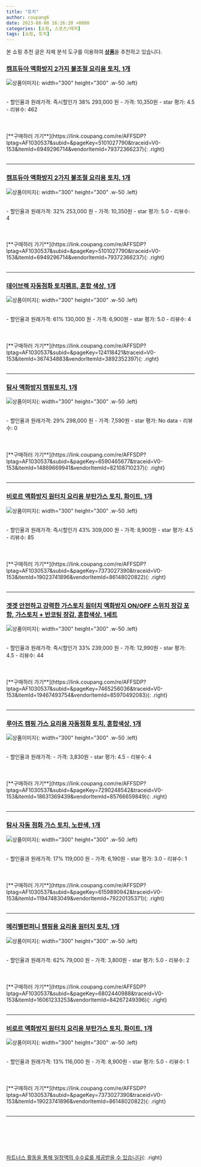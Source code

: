 ```yaml
---
title: "토치"
author: coupang6
date: 2023-08-08 16:26:20 +0800
categories: [쇼핑, 스포츠/레저]
tags: [쇼핑, 토치]
---
```


본 쇼핑 추천 글은 자체 분석 도구를 이용하여 [**상품**](https://link.coupang.com/a/bao1ui)을 추천하고 있습니다.

### [캠프듀아 액화방지 2가지 불조절 요리용 토치, 1개](https://link.coupang.com/re/AFFSDP?lptag=AF1030537&subid=&pageKey=5101027790&traceid=V0-153&itemId=6949296714&vendorItemId=79372366237)

![상품이미지](https://thumbnail7.coupangcdn.com/thumbnails/remote/230x230ex/image/retail/images/5148453523336069-cf3bf750-6d43-44fd-bacc-dc44baf6f64e.jpg){: width="300" height="300" .w-50 .left}


<br>
- 할인율과 원래가격: 즉시할인가 38%  293,000   원
- 가격: 10,350원
- star 평가: 4.5
- 리뷰수: 462
<br>
<br>
<br>
<br>
[**구매하러 가기**](https://link.coupang.com/re/AFFSDP?lptag=AF1030537&subid=&pageKey=5101027790&traceid=V0-153&itemId=6949296714&vendorItemId=79372366237){: .right}
<br>
<br>

---

### [캠프듀아 액화방지 2가지 불조절 요리용 토치, 1개](https://link.coupang.com/re/AFFSDP?lptag=AF1030537&subid=&pageKey=5101027790&traceid=V0-153&itemId=6949296714&vendorItemId=79372366237)

![상품이미지](https://thumbnail7.coupangcdn.com/thumbnails/remote/230x230ex/image/retail/images/5148453523336069-cf3bf750-6d43-44fd-bacc-dc44baf6f64e.jpg){: width="300" height="300" .w-50 .left}


<br>
- 할인율과 원래가격: 32%  253,000   원
- 가격: 10,350원
- star 평가: 5.0
- 리뷰수: 4
<br>
<br>
<br>
<br>
[**구매하러 가기**](https://link.coupang.com/re/AFFSDP?lptag=AF1030537&subid=&pageKey=5101027790&traceid=V0-153&itemId=6949296714&vendorItemId=79372366237){: .right}
<br>
<br>

---

### [데이브렉 자동점화 토치램프, 혼합 색상, 1개](https://link.coupang.com/re/AFFSDP?lptag=AF1030537&subid=&pageKey=124118421&traceid=V0-153&itemId=367434883&vendorItemId=3892352397)

![상품이미지](https://thumbnail8.coupangcdn.com/thumbnails/remote/230x230ex/image/retail/images/2018/08/16/17/0/3d98e624-f631-491e-a995-e655d1cadc8e.jpg){: width="300" height="300" .w-50 .left}


<br>
- 할인율과 원래가격: 61%  130,000   원
- 가격: 6,900원
- star 평가: 5.0
- 리뷰수: 4
<br>
<br>
<br>
<br>
[**구매하러 가기**](https://link.coupang.com/re/AFFSDP?lptag=AF1030537&subid=&pageKey=124118421&traceid=V0-153&itemId=367434883&vendorItemId=3892352397){: .right}
<br>
<br>

---

### [탐사 액화방지 캠핑토치, 1개](https://link.coupang.com/re/AFFSDP?lptag=AF1030537&subid=&pageKey=6590465677&traceid=V0-153&itemId=14869669941&vendorItemId=82108710237)

![상품이미지](https://thumbnail10.coupangcdn.com/thumbnails/remote/230x230ex/image/retail/images/42557041599474-ed9fe35e-a6e7-4357-aa75-03ef40c4be80.jpg){: width="300" height="300" .w-50 .left}


<br>
- 할인율과 원래가격: 29%  298,000   원
- 가격: 7,590원
- star 평가: No data
- 리뷰수: 0
<br>
<br>
<br>
<br>
[**구매하러 가기**](https://link.coupang.com/re/AFFSDP?lptag=AF1030537&subid=&pageKey=6590465677&traceid=V0-153&itemId=14869669941&vendorItemId=82108710237){: .right}
<br>
<br>

---

### [비로르 액화방지 원터치 요리용 부탄가스 토치, 화이트, 1개](https://link.coupang.com/re/AFFSDP?lptag=AF1030537&subid=&pageKey=7373027390&traceid=V0-153&itemId=19023741896&vendorItemId=86148020822)

![상품이미지](https://thumbnail6.coupangcdn.com/thumbnails/remote/230x230ex/image/retail/images/2023/06/01/14/1/7cf1e950-218f-4488-a4b2-6189218e3d92.png){: width="300" height="300" .w-50 .left}


<br>
- 할인율과 원래가격: 즉시할인가 43%  309,000   원
- 가격: 8,900원
- star 평가: 4.5
- 리뷰수: 85
<br>
<br>
<br>
<br>
[**구매하러 가기**](https://link.coupang.com/re/AFFSDP?lptag=AF1030537&subid=&pageKey=7373027390&traceid=V0-153&itemId=19023741896&vendorItemId=86148020822){: .right}
<br>
<br>

---

### [겟겟 안전하고 강력한 가스토치 원터치 액화방지 ON/OFF 스위치 장갑 포함, 가스토치 + 반코팅 장갑, 혼합색상, 1세트](https://link.coupang.com/re/AFFSDP?lptag=AF1030537&subid=&pageKey=7465256036&traceid=V0-153&itemId=19467493754&vendorItemId=85970492083)

![상품이미지](https://thumbnail6.coupangcdn.com/thumbnails/remote/230x230ex/image/vendor_inventory/0d5b/7fd7d75e04875d18d3bed28073304805d51532bfb9a1aacae0a1b51f9912.png){: width="300" height="300" .w-50 .left}


<br>
- 할인율과 원래가격: 즉시할인가 33%  239,000   원
- 가격: 12,990원
- star 평가: 4.5
- 리뷰수: 44
<br>
<br>
<br>
<br>
[**구매하러 가기**](https://link.coupang.com/re/AFFSDP?lptag=AF1030537&subid=&pageKey=7465256036&traceid=V0-153&itemId=19467493754&vendorItemId=85970492083){: .right}
<br>
<br>

---

### [루아즈 캠핑 가스 요리용 자동점화 토치, 혼합색상, 1개](https://link.coupang.com/re/AFFSDP?lptag=AF1030537&subid=&pageKey=7290248542&traceid=V0-153&itemId=18631369439&vendorItemId=85766659849)

![상품이미지](https://thumbnail6.coupangcdn.com/thumbnails/remote/230x230ex/image/rs_quotation_api/ojgubnqf/371cbe59f005473298f494fc7095dff0.jpg){: width="300" height="300" .w-50 .left}


<br>
- 할인율과 원래가격: 
- 가격: 3,830원
- star 평가: 4.5
- 리뷰수: 4
<br>
<br>
<br>
<br>
[**구매하러 가기**](https://link.coupang.com/re/AFFSDP?lptag=AF1030537&subid=&pageKey=7290248542&traceid=V0-153&itemId=18631369439&vendorItemId=85766659849){: .right}
<br>
<br>

---

### [탐사 자동 점화 가스 토치, 노란색, 1개](https://link.coupang.com/re/AFFSDP?lptag=AF1030537&subid=&pageKey=6159890942&traceid=V0-153&itemId=11947483049&vendorItemId=79220135371)

![상품이미지](https://thumbnail6.coupangcdn.com/thumbnails/remote/230x230ex/image/retail/images/11331768297673758-9d2e2cd5-34bb-4c61-becc-50019a59f113.jpg){: width="300" height="300" .w-50 .left}


<br>
- 할인율과 원래가격: 17%  119,000   원
- 가격: 6,190원
- star 평가: 3.0
- 리뷰수: 1
<br>
<br>
<br>
<br>
[**구매하러 가기**](https://link.coupang.com/re/AFFSDP?lptag=AF1030537&subid=&pageKey=6159890942&traceid=V0-153&itemId=11947483049&vendorItemId=79220135371){: .right}
<br>
<br>

---

### [메리벨펀퍼니 캠핑용 요리용 원터치 토치, 1개](https://link.coupang.com/re/AFFSDP?lptag=AF1030537&subid=&pageKey=6802440988&traceid=V0-153&itemId=16061233253&vendorItemId=84267249396)

![상품이미지](https://thumbnail9.coupangcdn.com/thumbnails/remote/230x230ex/image/retail/images/2022/12/12/11/8/d4ccdea4-a65e-4a54-b9f3-7893d8b90e3e.png){: width="300" height="300" .w-50 .left}


<br>
- 할인율과 원래가격: 62%  79,000   원
- 가격: 3,800원
- star 평가: 5.0
- 리뷰수: 2
<br>
<br>
<br>
<br>
[**구매하러 가기**](https://link.coupang.com/re/AFFSDP?lptag=AF1030537&subid=&pageKey=6802440988&traceid=V0-153&itemId=16061233253&vendorItemId=84267249396){: .right}
<br>
<br>

---

### [비로르 액화방지 원터치 요리용 부탄가스 토치, 화이트, 1개](https://link.coupang.com/re/AFFSDP?lptag=AF1030537&subid=&pageKey=7373027390&traceid=V0-153&itemId=19023741896&vendorItemId=86148020822)

![상품이미지](https://thumbnail6.coupangcdn.com/thumbnails/remote/230x230ex/image/retail/images/2023/06/01/14/1/7cf1e950-218f-4488-a4b2-6189218e3d92.png){: width="300" height="300" .w-50 .left}


<br>
- 할인율과 원래가격: 13%  116,000   원
- 가격: 8,900원
- star 평가: 5.0
- 리뷰수: 1
<br>
<br>
<br>
<br>
[**구매하러 가기**](https://link.coupang.com/re/AFFSDP?lptag=AF1030537&subid=&pageKey=7373027390&traceid=V0-153&itemId=19023741896&vendorItemId=86148020822){: .right}
<br>
<br>

---
<br><br><br><br><br> [파트너스 활동을 통해 일정액의 수수료를 제공받을 수 있습니다](https://link.coupang.com/a/bao1ui){: .right}